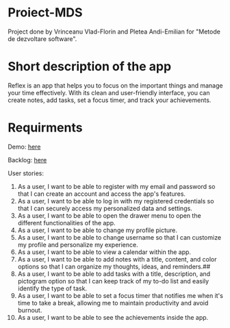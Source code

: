 # Proiect-MDS

Project done by Vrinceanu Vlad-Florin and Pletea Andi-Emilian for "Metode de dezvoltare software".

# Short description of the app

Reflex is an app that helps you to focus on the important things and manage your time effectively. With its clean and user-friendly interface, you can create notes, add tasks, set a focus timer, and track your achievements.

# Requirments

Demo: [here](https://github.com/Proiect-MDS-Flutter-App/Proiect-MDS/blob/main/Demo%20MDS.mp4)

Backlog: [here](https://github.com/orgs/Proiect-MDS-Flutter-App/projects)

User stories:
1. As a user, I want to be able to register with my email and password so that I can create an account and access the app's features.
2. As a user, I want to be able to log in with my registered credentials so that I can securely access my personalized data and settings.
3. As a user, I want to be able to open the drawer menu to open the different functionalities of the app.
4. As a user, I want to be able to change my profile picture.
5. As a user, I want to be able to change  username so that I can customize my profile and personalize my experience.
6. As a user, I want to be able to view a calendar within the app.
7. As a user, I want to be able to add notes with a title, content, and color options so that I can organize my thoughts, ideas, and reminders.##
8. As a user, I want to be able to add tasks with a title, description, and pictogram option so that I can keep track of my to-do list and easily identify the type of task.
9. As a user, I want to be able to set a focus timer that notifies me when it's time to take a break, allowing me to maintain productivity and avoid burnout.
10. As a user, I want to be able to see the achievements inside the app.









